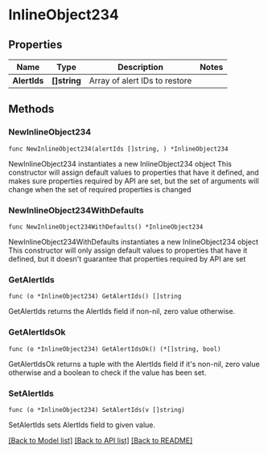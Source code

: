 # InlineObject234

## Properties

Name | Type | Description | Notes
------------ | ------------- | ------------- | -------------
**AlertIds** | **[]string** | Array of alert IDs to restore | 

## Methods

### NewInlineObject234

`func NewInlineObject234(alertIds []string, ) *InlineObject234`

NewInlineObject234 instantiates a new InlineObject234 object
This constructor will assign default values to properties that have it defined,
and makes sure properties required by API are set, but the set of arguments
will change when the set of required properties is changed

### NewInlineObject234WithDefaults

`func NewInlineObject234WithDefaults() *InlineObject234`

NewInlineObject234WithDefaults instantiates a new InlineObject234 object
This constructor will only assign default values to properties that have it defined,
but it doesn't guarantee that properties required by API are set

### GetAlertIds

`func (o *InlineObject234) GetAlertIds() []string`

GetAlertIds returns the AlertIds field if non-nil, zero value otherwise.

### GetAlertIdsOk

`func (o *InlineObject234) GetAlertIdsOk() (*[]string, bool)`

GetAlertIdsOk returns a tuple with the AlertIds field if it's non-nil, zero value otherwise
and a boolean to check if the value has been set.

### SetAlertIds

`func (o *InlineObject234) SetAlertIds(v []string)`

SetAlertIds sets AlertIds field to given value.



[[Back to Model list]](../README.md#documentation-for-models) [[Back to API list]](../README.md#documentation-for-api-endpoints) [[Back to README]](../README.md)


